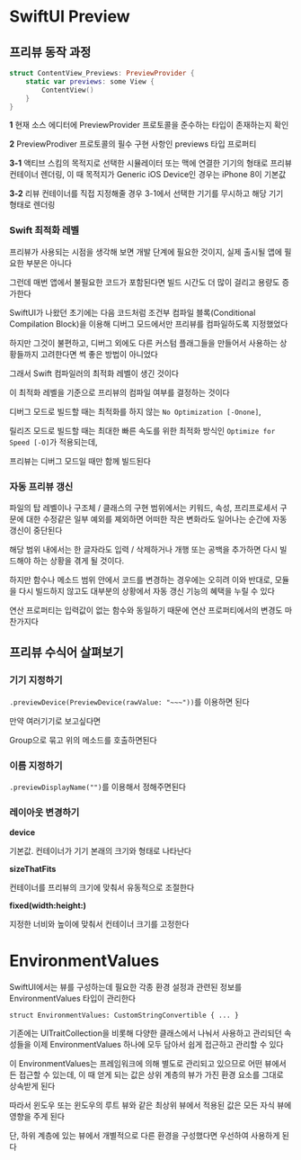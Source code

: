# SwiftUI Preview

## 프리뷰 동작 과정

```swift
struct ContentView_Previews: PreviewProvider {
	static var previews: some View {
		ContentView()
	}
}
```

**1** 현재 소스 에디터에 PreviewProvider 프로토콜을 준수하는 타입이 존재하는지 확인

**2** PreviewProdiver 프로토콜의 필수 구현 사항인 previews 타입 프로퍼티 

**3-1** 액티브 스킴의 목적지로 선택한 시뮬레이터 또는 맥에 연결한 기기의 형태로 프리뷰 컨테이너 렌더링, 이 때 목적지가 Generic iOS Device인 경우는 iPhone 8이 기본값

**3-2** 리뷰 컨테이너를 직접 지정해줄 경우 3-1에서 선택한 기기를 무시하고 해당 기기 형태로 렌더링

### Swift 최적화 레벨

프리뷰가 사용되는 시점을 생각해 보면 개발 단계에 필요한 것이지, 실제 출시될 앱에 필요한 부분은 아니다

그런데 매번 앱에서 불필요한 코드가 포함된다면 빌드 시간도 더 많이 걸리고 용량도 증가한다

SwiftUI가 나왔던 초기에는 다음 코드처럼 조건부 컴파일 블록(Conditional Compilation Block)을 이용해 디버그 모드에서만 프리뷰를 컴파일하도록 지정했었다

하지만 그것이 불편하고, 디버그 외에도 다른 커스텀 플래그들을 만들어서 사용하는 상황들까지 고려한다면 썩 좋은 방법이 아니었다

그래서 Swift 컴파일러의 최적화 레벨이 생긴 것이다

이 최적화 레벨을 기준으로 프리뷰의 컴파일 여부를 결정하는 것이다

디버그 모드로 빌드할 때는 최적화를 하지 않는 `No Optimization [-Onone]`,

릴리즈 모드로 빌드할 때는 최대한 빠른 속도를 위한 최적화 방식인 `Optimize for Speed [-O]`가 적용되는데,

프리뷰는 디버그 모드일 때만 함께 빌드된다

### 자동 프리뷰 갱신

파일의 탑 레벨이나 구조체 / 클래스의 구현 범위에서는 키워드, 속성, 프리프로세서 구문에 대한 수정같은 일부 예외를 졔외하면 어떠한 작은 변화라도 일어나는 순간에 자동 갱신이 중단된다

해당 범위 내에서는 한 글자라도 입력 / 삭제하거나 개행 또는 공백을 추가하면 다시 빌드해야 하는 상황을 겪게 될 것이다.

하지만 함수나 메소드 범위 안에서 코드를 변경하는 경우에는 오히려 이와 반대로, 모듈을 다시 빌드하지 않고도 대부분의 상황에서 자동 갱신 기능의 혜택을 누릴 수 있다

연산 프로퍼티는 입력값이 없는 함수와 동일하기 때문에 연산 프로퍼티에서의 변경도 마찬가지다

## 프리뷰 수식어 살펴보기

### 기기 지정하기

`.previewDevice(PreviewDevice(rawValue: "~~~"))`를 이용하면 된다

만약 여러기기로 보고싶다면

Group으로 묶고 위의 메소드를 호출하면된다

### 이름 지정하기

`.previewDisplayName("")`를 이용해서 정해주면된다

### 레이아웃 변경하기

**device**

기본값. 컨테이너가 기기 본래의 크기와 형태로 나타난다

**sizeThatFits**

컨테이너를 프리뷰의 크기에 맞춰서 유동적으로 조절한다

**fixed(width:height:)**

지정한 너비와 높이에 맞춰서 컨테이너 크기를 고정한다

# EnvironmentValues

SwiftUI에서는 뷰를 구성하는데 필요한 각종 환경 설정과 관련된 정보를 EnvironmentValues 타입이 관리한다

`struct EnvironmentValues: CustomStringConvertible { ... }`

기존에는 UITraitCollection을 비롯해 다양한 클래스에서 나눠서 사용하고 관리되던 속성들을 이제 EnvironmentValues 하나에 모두 담아서 쉽게 접근하고 관리할 수 있다

이 EnvironmentValues는 프레임워크에 의해 별도로 관리되고 있으므로 어떤 뷰에서든 접근할 수 있는데, 이 때 얻게 되는 값은 상위 계층의 뷰가 가진 환경 요소를 그대로 상속받게 된다

따라서 윈도우 또는 윈도우의 루트 뷰와 같은 최상위 뷰에서 적용된 값은 모든 자식 뷰에 영향을 주게 된다

단, 하위 계층에 있는 뷰에서 개별적으로 다른 환경을 구성했다면 우선하여 사용하게 된다

